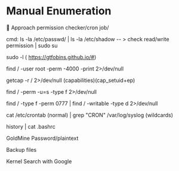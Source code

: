 # Manual Enumeration


Approach permission checker/cron job/

cmd: ls -la /etc/passwd/ | ls -la /etc/shadow -- > check read/write permission | sudo su

sudo -l ( https://gtfobins.github.io/#)

find / -user root -perm -4000 -print 2>/dev/null

getcap -r / 2>/dev/null (capabilities)(cap_setuid+ep)

find / -perm -u=s -type f 2>/dev/null

find / -type f -perm 0777 | find / -writable -type d 2>/dev/null

cat /etc/crontab (normal) | grep "CRON" /var/log/syslog (wildcards)

history | cat .bashrc

GoldMine Password/plaintext

Backup files

Kernel Search with Google
